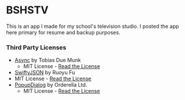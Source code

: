 # BSHSTV
This is an app I made for my school's television studio. I posted the app here primary for resume and backup purposes. 

### Third Party Licenses
* [Async](https://github.com/duemunk/Async) by Tobias Due Munk
  * MIT License - [Read the License](https://raw.githubusercontent.com/brendanmanning/BSHSTV/master/Licenses/Async/LICENSE.txt)
* [SwiftyJSON](https://github.com/SwiftyJSON/SwiftyJSON) by Ruoyu Fu
 * MIT License - [Read the License](https://raw.githubusercontent.com/brendanmanning/BSHSTV/master/Licenses/SwiftyJSON/LICENSE)
* [PopupDialog](https://github.com/Orderella/PopupDialog) by Orderella Ltd.
  * MIT License - [Read the License](https://raw.githubusercontent.com/brendanmanning/BSHSTV/master/Licenses/PopupDialog/LICENSE)
